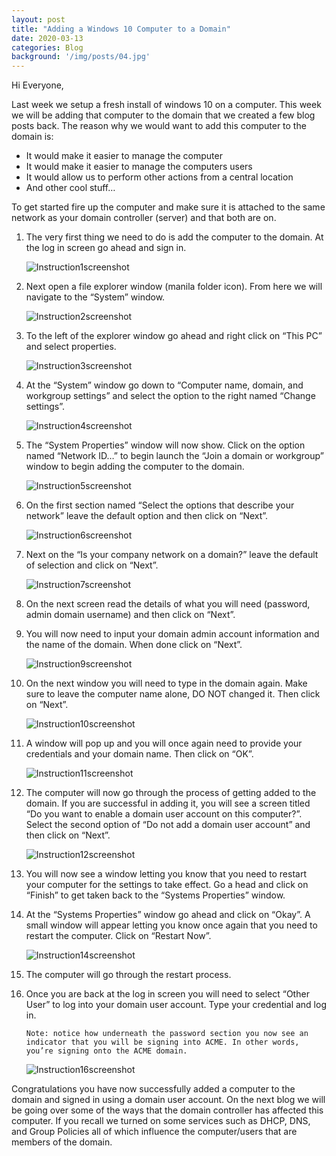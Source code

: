 ```yaml
---
layout: post
title: "Adding a Windows 10 Computer to a Domain"
date: 2020-03-13
categories: Blog
background: '/img/posts/04.jpg'
---
```


Hi Everyone,

Last week we setup a fresh install of windows 10 on a computer. This week we will be adding that computer 
to the domain that we created a few blog posts back. The reason why we would want to add this computer to 
the domain is:

-	It would make it easier to manage the computer
-	It would make it easier to manage the computers users 
-	It would allow us to perform other actions from a central location 
-	And other cool stuff…

To get started fire up the computer and make sure it is attached to the same network as your domain controller 
(server) and that both are on.

1. The very first thing we need to do is add the computer to the domain. At the log in screen go ahead and 
   sign in.

   ![Instruction1screenshot](/newblog/img/resources/2020-03-13-Post/1.jpg)

2. Next open a file explorer window (manila folder icon). From here we will navigate to the “System” window.

   ![Instruction2screenshot](/newblog/img/resources/2020-03-13-Post/2.jpg)

3. To the left of the explorer window go ahead and right click on “This PC” and select properties. 

   ![Instruction3screenshot](/newblog/img/resources/2020-03-13-Post/3.jpg)

4. At the “System” window go down to “Computer name, domain, and workgroup settings” and select the option to 
   the right named “Change settings”.
   
   ![Instruction4screenshot](/newblog/img/resources/2020-03-13-Post/4.jpg)

5. The “System Properties” window will now show. Click on the option named “Network ID…” to begin launch the 
   “Join a domain or workgroup” window to begin adding the computer to the domain.
   
   ![Instruction5screenshot](/newblog/img/resources/2020-03-13-Post/5.jpg)

6. On the first section named “Select the options that describe your network” leave the default option and 
   then click on “Next”.
   
   ![Instruction6screenshot](/newblog/img/resources/2020-03-13-Post/6.jpg)

7. Next on the “Is your company network on a domain?” leave the default of selection and click on “Next”.

   ![Instruction7screenshot](/newblog/img/resources/2020-03-13-Post/7.jpg)

8. On the next screen read the details of what you will need (password, admin domain username) and then click 
   on “Next”.

9. You will now need to input your domain admin account information and the name of the domain. When done click 
   on “Next”.
   
   ![Instruction9screenshot](/newblog/img/resources/2020-03-13-Post/9.jpg)

10. On the next window you will need to type in the domain again. Make sure to leave the computer name alone, 
    DO NOT changed it. Then click on “Next”.

    ![Instruction10screenshot](/newblog/img/resources/2020-03-13-Post/10.jpg)

11. A window will pop up and you will once again need to provide your credentials and your domain name. Then 
    click on “OK”.
    
    ![Instruction11screenshot](/newblog/img/resources/2020-03-13-Post/11.jpg)

12. The computer will now go through the process of getting added to the domain. If you are successful in 
    adding it, you will see a screen titled “Do you want to enable a domain user account on this computer?”. 
    Select the second option of “Do not add a domain user account” and then click on “Next”.
    
    ![Instruction12screenshot](/newblog/img/resources/2020-03-13-Post/12.jpg)

13. You will now see a window letting you know that you need to restart your computer for the settings to take 
    effect. Go a head and click on “Finish” to get taken back to the “Systems Properties” window.

14. At the “Systems Properties” window go ahead and click on “Okay”. A small window will appear letting you know 
    once again that you need to restart the computer. Click on “Restart Now”.

    ![Instruction14screenshot](/newblog/img/resources/2020-03-13-Post/14.jpg)

15. The computer will go through the restart process.

16. Once you are back at the log in screen you will need to select “Other User” to log into your domain user account. 
    Type your credential and log in.
    
        Note: notice how underneath the password section you now see an 
        indicator that you will be signing into ACME. In other words, 
        you’re signing onto the ACME domain.
        
    ![Instruction16screenshot](/newblog/img/resources/2020-03-13-Post/16.jpg)

Congratulations you have now successfully added a computer to the domain and signed in using a domain user account. 
On the next blog we will be going over some of the ways that the domain controller has affected this computer. 
If you recall we turned on some services such as DHCP, DNS, and Group Policies all of which influence the computer/users 
that are members of the domain. 
